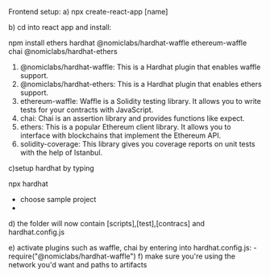 Frontend setup:
a) npx create-react-app [name]

b) cd into react app and install: 
 
 npm install ethers hardhat @nomiclabs/hardhat-waffle ethereum-waffle chai @nomiclabs/hardhat-ethers
 
 1) @nomiclabs/hardhat-waffle: This is a Hardhat plugin that enables waffle support.
 2) @nomiclabs/hardhat-ethers: This is a Hardhat plugin that enables ethers support.
 3) ethereum-waffle: Waffle is a Solidity testing library. It allows you to write tests for your contracts with JavaScript.
 4) chai: Chai is an assertion library and provides functions like expect.
 5) ethers: This is a popular Ethereum client library. It allows you to interface with blockchains that implement the Ethereum API.
 6) solidity-coverage: This library gives you coverage reports on unit tests with the help of Istanbul.


c)setup hardhat by typing
  
  npx hardhat
- choose sample project
- 
d) the folder will now contain [scripts],[test],[contracs] and hardhat.config.js

e) activate plugins such as waffle, chai by entering into hardhat.config.js:
 -require("@nomiclabs/hardhat-waffle")
f) make sure you're using the network you'd want and paths to artifacts


    
